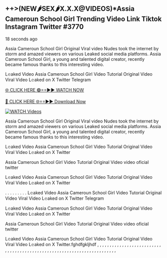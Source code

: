 ## ++>(NEW🌶SEX🌶X.X.X@VIDEOS)*Assia Cameroun School Girl Trending Video Link Tiktok Instagram Twitter #3770

18 seconds ago

Assia Cameroun School Girl Original Viral video Nudes took the internet by storm and amazed viewers on various Leaked social media platforms. Assia Cameroun School Girl, a young and talented digital creator, recently became famous thanks to this interesting video.

L𝚎aked Video Assia Cameroun School Girl Video Tutorial Original Video Viral Video L𝚎aked on X Twitter Telegram

[🌐 CLICK HERE 🟢==►► WATCH NOW](https://dekho-ki-hoy-07-2k25.blogspot.com/2025/01/viral-live.html)

[🔴 CLICK HERE 🌐==►► Download Now](https://dekho-ki-hoy-07-2k25.blogspot.com/2025/01/viral-live.html)

[![WATCH Videos](https://i.imgur.com/dJHk4Zq.gif)](https://dekho-ki-hoy-07-2k25.blogspot.com/2025/01/viral-live.html)

Assia Cameroun School Girl Original Viral video Nudes took the internet by storm and amazed viewers on various Leaked social media platforms. Assia Cameroun School Girl, a young and talented digital creator, recently became famous thanks to this interesting video.

L𝚎aked Video Assia Cameroun School Girl Video Tutorial Original Video Viral Video L𝚎aked on X Twitter

Assia Cameroun School Girl Video Tutorial Original Video video oficial twitter

L𝚎aked Video Assia Cameroun School Girl Video Tutorial Original Video Viral Video L𝚎aked on X Twitter

. . . . . . . . . L𝚎aked Video Assia Cameroun School Girl Video Tutorial Original Video Viral Video L𝚎aked on X Twitter Telegram

L𝚎aked Video Assia Cameroun School Girl Video Tutorial Original Video Viral Video L𝚎aked on X Twitter

Assia Cameroun School Girl Video Tutorial Original Video video oficial twitter

L𝚎aked Video Assia Cameroun School Girl Video Tutorial Original Video Viral Video L𝚎aked on X Twitter.fghdfgkljhdf
,
,
,
,
,
,
,
,
,
,
,
,
,
,
,
,
,
,
,
,
,
,
,
,
,
,
,
,
,
,
,
,
,
,
,
,
,
,
,
,
,
,
,
,
,
,
,
,
,
,
,
,
,
,
,
,
,
,
,
,
,
,
,
,
,
,
,
,
,
,
,